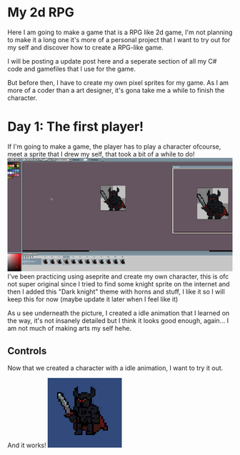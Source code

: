 <h1>My 2d RPG</h1>

Here I am going to make a game that is a RPG like 2d game, I'm not planning to make it a long one it's more of a personal project that I want to try out for my self and discover how to create a RPG-like game.

I will be posting a update post here and a seperate section of all my C# code and gamefiles that I use for the game.

But before then, I have to create my own pixel sprites for my game. As I am more of a coder than a art designer, it's gona take me a while to finish the character.

<h1>Day 1: The first player!</h1>

If I'm going to make a game, the player has to play a character ofcourse, meet a sprite that I drew my self, that took a bit of a while to do!
![alt text](image.png)
I've been practicing using aseprite and create my own character, this is ofc not super original since I tried to find some knight sprite on the internet and then I added this "Dark knight" theme with horns and stuff, I like it so I will keep this for now (maybe update it later when I feel like it)

As u see underneath the picture, I created a idle animation that I learned on the way, it's not insanely detailed but I think it looks good enough, again... I am not much of making arts my self hehe.

<h2>Controls</h2>

Now that we created a character with a idle animation, I want to try it out.

And it works!
![idle](idle.gif)